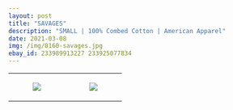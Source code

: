 ```yaml
---
layout: post
title: "SAVAGES"
description: "SMALL | 100% Combed Cotton | American Apparel"
date: 2021-03-08
img: /img/0160-savages.jpg
ebay_id: 233989913227 233925077834
---
```




<table style="width:100%;"><tr><td style="vertical-align:top;">
      <figure class="tmblr-full" data-orig-height="2048" data-orig-width="1365" data-orig-src="https://concertshirts.netlify.app/shirts/0160/0160-01.jpg"><img src="https://64.media.tumblr.com/84c9bccbd396d61c6c1f7a27c210229b/c7ff0ec9b152a749-c7/s540x810/888a1f996f12b9b375847e67d983fb7f136dcd1c.jpg" data-orig-height="2048" data-orig-width="1365" data-orig-src="https://concertshirts.netlify.app/shirts/0160/0160-01.jpg"/></figure></td>
    <td style="vertical-align:top;">
      <figure class="tmblr-full" data-orig-height="2048" data-orig-width="1365" data-orig-src="https://concertshirts.netlify.app/shirts/0160/0160-02.jpg"><img src="https://64.media.tumblr.com/48f429a59f9c65a16854d2386ac7fe22/c7ff0ec9b152a749-78/s540x810/d1e6fae64f72c595b63c8b61b3cd2e0f13ddff9e.jpg" data-orig-height="2048" data-orig-width="1365" data-orig-src="https://concertshirts.netlify.app/shirts/0160/0160-02.jpg"/></figure></td>
  </tr></table>
